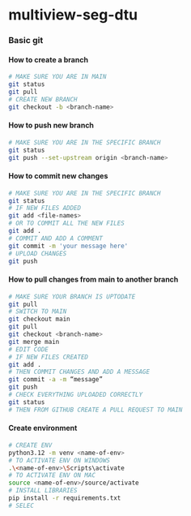 # multiview-seg-dtu

### Basic git
#### How to create a branch
```bash
# MAKE SURE YOU ARE IN MAIN
git status
git pull
# CREATE NEW BRANCH
git checkout -b <branch-name>
```

#### How to push new branch
```bash
# MAKE SURE YOU ARE IN THE SPECIFIC BRANCH
git status
git push --set-upstream origin <branch-name> 
```

#### How to commit new changes
```bash
# MAKE SURE YOU ARE IN THE SPECIFIC BRANCH
git status
# IF NEW FILES ADDED
git add <file-names>
# OR TO COMMIT ALL THE NEW FILES
git add .
# COMMIT AND ADD A COMMENT
git commit -m 'your message here'
# UPLOAD CHANGES
git push
```

#### How to pull changes from main to another branch

``` bash
# MAKE SURE YOUR BRANCH IS UPTODATE
git pull
# SWITCH TO MAIN
git checkout main
git pull
git checkout <branch-name>
git merge main
# EDIT CODE
# IF NEW FILES CREATED
git add .
# THEN COMMIT CHANGES AND ADD A MESSAGE
git commit -a -m “message”
git push
# CHECK EVERYTHING UPLOADED CORRECTLY
git status
# THEN FROM GITHUB CREATE A PULL REQUEST TO MAIN
```

#### Create environment

``` bash
# CREATE ENV
python3.12 -m venv <name-of-env>
# TO ACTIVATE ENV ON WINDOWS
.\<name-of-env>\Scripts\activate
# TO ACTIVATE ENV ON MAC
source <name-of-env>/source/activate
# INSTALL LIBRARIES
pip install -r requirements.txt
# SELEC

```
